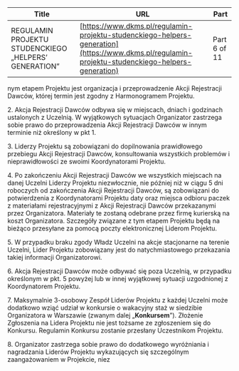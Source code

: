 | **Title**       | **URL**           | **Part**              |
|-----------------|-------------------|-----------------------|
| REGULAMIN PROJEKTU STUDENCKIEGO „HELPERS’ GENERATION”         | [https://www.dkms.pl/regulamin-projektu-studenckiego-helpers-generation](https://www.dkms.pl/regulamin-projektu-studenckiego-helpers-generation)    | Part 6 of 11          |

nym etapem Projektu jest organizacja i przeprowadzenie Akcji Rejestracji Dawców, której termin jest zgodny z Harmonogramem Projektu. 


2\. Akcja Rejestracji Dawców odbywa się w miejscach, dniach i godzinach ustalonych z Uczelnią. W wyjątkowych sytuacjach Organizator zastrzega sobie prawo do przeprowadzenia Akcji Rejestracji Dawców w innym terminie niż określony w pkt 1\.


3\. Liderzy Projektu są zobowiązani do dopilnowania prawidłowego przebiegu Akcji Rejestracji Dawców, konsultowania wszystkich problemów i nieprawidłowości ze swoimi Koordynatorami Projektu. 


4\. Po zakończeniu Akcji Rejestracji Dawców we wszystkich miejscach na danej Uczelni Liderzy Projektu niezwłocznie, nie później niż w ciągu 5 dni roboczych od zakończenia Akcji Rejestracji Dawców, są zobowiązani do potwierdzenia z Koordynatorami Projektu daty oraz miejsca odbioru paczek z materiałami rejestracyjnymi z Akcji Rejestracji Dawców przekazanymi przez Organizatora. Materiały te zostaną odebrane przez firmę kurierską na koszt Organizatora. Szczegóły związane z tym etapem Projektu będą na bieżąco przesyłane za pomocą poczty elektronicznej Liderom Projektu.


5\. W przypadku braku zgody Władz Uczelni na akcje stacjonarne na terenie Uczelni, Lider Projektu zobowiązany jest do natychmiastowego przekazania takiej informacji Organizatorowi.


6\. Akcja Rejestracji Dawców może odbywać się poza Uczelnią, w przypadku określonym w pkt. 5 powyżej lub w innej wyjątkowej sytuacji uzgodnionej z Koordynatorem Projektu.


7\. Maksymalnie 3\-osobowy Zespół Liderów Projektu z każdej Uczelni może dodatkowo wziąć udział w konkursie o wakacyjny staż w siedzibie Organizatora w Warszawie (zwanym dalej „**Konkursem**”). Złożenie Zgłoszenia na Lidera Projektu nie jest tożsame ze zgłoszeniem się do Konkursu. Regulamin Konkursu zostanie przesłany Uczestnikom Projektu.


8\. Organizator zastrzega sobie prawo do dodatkowego wyróżniania i nagradzania Liderów Projektu wykazujących się szczególnym zaangażowaniem w Projekcie, niez